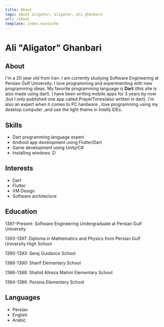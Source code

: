 ```yaml
---
title: About
tags: about aligator, aligator, ali ghanbari
url: /about
template: index.mustache
---
```


# Ali "Aligator" Ghanbari

## About

I'm a 20 year old from Iran. I am currently studying Software Engineering at Persian Gulf University.
I love programming and experimenting with new programming ideas.
My favorite programming language is **Dart** (this site is also made using dart).
I have been writing mobile apps for 3 years by now ,but I only published one app called PrayerTimes(also written in dart).
I'm also an expert when it comes to PC hardware , love programming using my desktop computer ,and use the light theme in Intellij IDEs.
         
## Skills

* Dart programming language expert
* Android app development using Flutter/Dart
* Game development using Unity/C#
* Installing windows :D

## Interests
* Dart
* Flutter
* VM Design
* Software architecture

## Education

1397-Present: Software Engineering Undergraduate at Persian Gulf University

1393-1397: Diploma in Mathematics and Physics from Persian Gulf University High School

1390-1393: Seraj Guidance School

1388-1390: Sharif Elementary School

1386-1388: Shahid Alireza Mahini Elementary School

1384-1386: Porsina Elementary School

## Languages
* Persian
* English
* Arabic